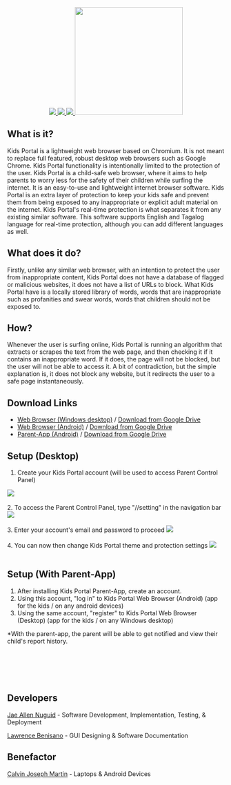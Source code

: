 
<center>
  
  <a href="https://github.com/JaeNuguid/Kids-Portal-Web-Browser/releases/download/v1.0/Kids.Portal.-.Web.Browser.zip">
  <img src="https://image.ibb.co/j5Efd6/1.png"/>
</a><a href="https://github.com/JaeNuguid/Kids-Portal-Web-Browser/releases/download/v1.0/Kids.Portal.-.Android.Web.Browser.zip">
  <img src="https://image.ibb.co/eSghrR/2.png"/>
</a><a href="https://github.com/JaeNuguid/Kids-Portal-Web-Browser/releases/download/v1.0/Kids.Portal.-.Parent.App.zip">
  <img src="https://image.ibb.co/n3Yj5m/3.png"/>
</a>
  
<a href="https://github.com/JaeNuguid">
  <img src="https://github.com/JaeNuguid/Kids-Portal-Version-2/blob/master/newKidsPortal/Resources/KidsPortal.png?raw=true" width="250" height="250"/>
</a>
</center>

## What is it?
Kids Portal is a lightweight web browser based on Chromium. It is not meant to replace full featured, robust desktop web browsers such as Google Chrome. Kids Portal functionality is intentionally limited to the protection of the user.
Kids Portal is a child-safe web browser, where it aims to help parents to worry less for the safety of their children while surfing the internet. It is an easy-to-use and lightweight internet browser software. Kids Portal is an extra layer of protection to keep your kids safe and prevent them from being exposed to any inappropriate or explicit adult material on the internet. Kids Portal's real-time protection is what separates it from any existing similar software. This software supports English and Tagalog language for real-time protection, although you can add different languages as well.

## What does it do?
Firstly, unlike any similar web browser, with an intention to protect the user from inappropriate content, Kids Portal does not have a database of flagged or malicious websites, it does not have a list of URLs to block. What Kids Portal have is a locally stored library of words, words that are inappropriate such as profanities and swear words, words that children should not be exposed to.

## How?
Whenever the user is surfing online, Kids Portal is running an algorithm that extracts or scrapes the text from the web page, and then checking it if it contains an inappropriate word. If it does, the page will not be blocked, but the user will not be able to access it. A bit of contradiction, but the simple explanation is, it does not block any website, but it redirects the user to a safe page instantaneously.

## Download Links
- [Web Browser (Windows desktop)](https://github.com/JaeNuguid/Kids-Portal-Web-Browser/releases/download/v1.0/Kids.Portal.-.Parent.App.zip) / [Download from Google Drive](https://drive.google.com/open?id=0B_WzAmhwFx0fb2xpc2ZUUS1TeDg)
- [Web Browser (Android)](https://github.com/JaeNuguid/Kids-Portal-Web-Browser/releases/download/v1.0/Kids.Portal.-.Android.Web.Browser.zip) / [Download from Google Drive](https://drive.google.com/open?id=0B_WzAmhwFx0fWWlGZW5INGpfMkU)
- [Parent-App (Android)](https://github.com/JaeNuguid/Kids-Portal-Web-Browser/releases/download/v1.0/Kids.Portal.-.Parent.App.zip) / [Download from Google Drive](https://drive.google.com/open?id=0B_WzAmhwFx0faFpuSVBhb2tWOEU)

## Setup (Desktop)
1. Create your Kids Portal account (will be used to access Parent Control Panel)
<img src="https://image.ibb.co/d3epJ6/1.jpg"/>
<br><br>
2. To access the Parent Control Panel, type "//setting" in the navigation bar
<img src="https://image.ibb.co/eK29J6/2.jpg"/>
<br><br>
3. Enter your account's email and password to proceed
<img src="https://image.ibb.co/fFf75m/3.jpg"/>
<br><br>
4. You can now then change Kids Portal theme and protection settings
<img src="https://image.ibb.co/j0zdBR/4.jpg"/>
<br><br>

## Setup (With Parent-App)
1. After installing Kids Portal Parent-App, create an account.
2. Using this account, "log in" to Kids Portal Web Browser (Android) (app for the kids / on any android devices)
3. Using the same account, "register" to Kids Portal Web Browser (Desktop) (app for the kids / on any Windows desktop)

*With the parent-app, the parent will be able to get notified and view their child's report history.

<br><br>
<br><br>

## Developers
[Jae Allen Nuguid](https://www.facebook.com/JaeNuguidBb) - Software Development, Implementation, Testing, & Deployment <br>

[Lawrence Benisano](https://www.facebook.com/SharkBoyMac) - GUI Designing & Software Documentation

## Benefactor
[Calvin Joseph Martin](https://www.facebook.com/Peppy.Halimaw) - Laptops & Android Devices
